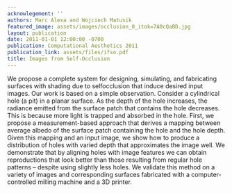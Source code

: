 ```yaml
---
acknowlegement: ''
authors: Marc Alexa and Wojciech Matusik
featured_image: assets/images/occlusion_0_itok=7A0cQaBD.jpg
layout: publication
date: 2011-01-01 12:00:00 -0700
publication: Computational Aesthetics 2011
publication_link: assets/files/ifso.pdf
title: Images from Self-Occlusion
---
```


We propose a complete system for designing, simulating, and fabricating surfaces with shading due to selfocclusion that induce desired input images. Our work is based on a simple observation. Consider a cylindrical hole (a pit) in a planar surface. As the depth of the hole increases, the radiance emitted from the surface patch that contains the hole decreases. This is because more light is trapped and absorbed in the hole. First, we propose a measurement-based approach that derives a mapping between average albedo of the surface patch containing the hole and the hole depth. Given this mapping and an input image, we show how to produce a distribution of holes with varied depth that approximates the image well. We demonstrate that by aligning holes with image features we can obtain reproductions that look better than those resulting from regular hole patterns – despite using slightly less holes. We validate this method on a variety of images and corresponding surfaces fabricated with a computer-controlled milling machine and a 3D printer.